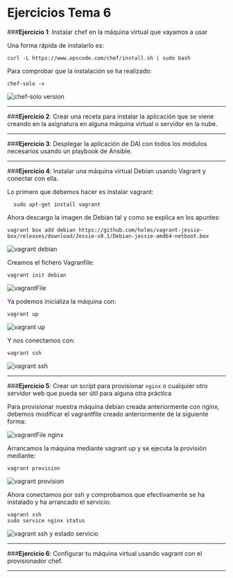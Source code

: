 # **Ejercicios Tema 6**

###**Ejercicio 1**: Instalar chef en la máquina virtual que vayamos a usar

Una forma rápida de instalarlo es:

    curl -L https://www.opscode.com/chef/install.sh | sudo bash

Para comprobar que la instalación se ha realizado:

    chef-solo -v
![chef-solo version](http://i1266.photobucket.com/albums/jj540/Juantan_Tonio/chef-solo_zpshpbivmvf.png)

----------
###**Ejercicio 2**: Crear una receta para instalar la aplicación que se viene creando en la asignatura en alguna máquina virtual o servidor en la nube.

----------
###**Ejercicio 3**: Desplegar la aplicación de DAI con todos los módulos necesarios usando un playbook de Ansible.

----------
###**Ejercicio 4**: Instalar una máquina virtual Debian usando Vagrant y conectar con ella.

Lo primero que debemos hacer es instalar vagrant:

      sudo apt-get install vagrant

Ahora descargo la imagen de Debian tal y como se explica en los apuntes:

    vagrant box add debian https://github.com/holms/vagrant-jessie-box/releases/download/Jessie-v0.1/Debian-jessie-amd64-netboot.box

![vagrant debian](http://i1266.photobucket.com/albums/jj540/Juantan_Tonio/vagrantDebian_zpsl2femgbi.png)

Creamos el fichero Vagranfile:

    vagrant init debian

![vagrantFile](http://i1266.photobucket.com/albums/jj540/Juantan_Tonio/vagrantFile_zpslh5rtiml.png)

Ya podemos inicializa la máquina con:

    vagrant up

![vagrant up](http://i1266.photobucket.com/albums/jj540/Juantan_Tonio/vagrant-up_zpsu67ckki2.png)

Y nos conectamos con:

    vagrant ssh

![vagrant ssh](http://i1266.photobucket.com/albums/jj540/Juantan_Tonio/vagrant-ssh_zpsnwrcc3zr.png)

----------
###**Ejercicio 5**: Crear un script para provisionar `nginx` o cualquier otro servidor web que pueda ser útil para alguna otra práctica

Para provisionar nuestra máquina debian creada anteriormente con nginx, debemos modificar el vagrantfile creado anteriormente de la siguiente forma:

![vagrantFile nginx](http://i1266.photobucket.com/albums/jj540/Juantan_Tonio/vagrantFile-nginx_zpsu4u6t4hl.png)

Arrancamos la máquina mediante vagrant up y se ejecuta la provisión mediante:

    vagrant provision

![vagrant provision](http://i1266.photobucket.com/albums/jj540/Juantan_Tonio/vargrant-provision_zpsgubcpwzn.png)

Ahora conectamos por ssh y comprobamos que efectivamente se ha instalado y ha arrancado el servicio:

    vagrant ssh
    sudo service nginx status

![vagrant ssh y estado servicio](http://i1266.photobucket.com/albums/jj540/Juantan_Tonio/vagrantssh-nginx_zpsafphwzde.png)

----------
###**Ejercicio 6**: Configurar tu máquina virtual usando vagrant con el provisionador chef.

----------
